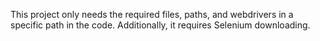 This project only needs the required files, paths, and webdrivers in a specific path in the code. Additionally, it requires Selenium downloading.
